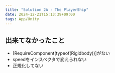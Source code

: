 ```yaml
---
title: "Solution 2A - The PlayerShip"
date: 2024-12-21T15:13:39+09:00
tags: App/Unity
---
```


## 出来てなかったこと

- \[RequireComponent(typeof(Rigidbody))\]がない
- speedをインスペクタで変えられない
- 正規化してない